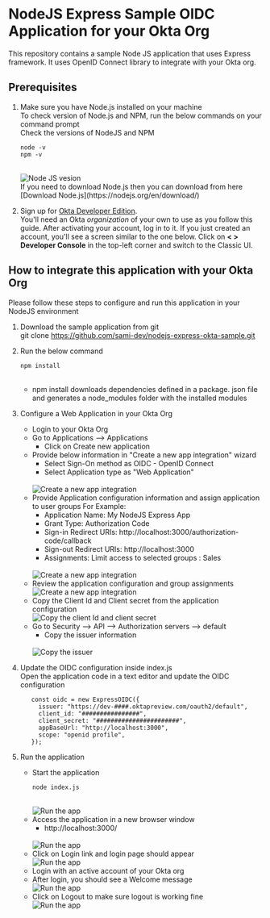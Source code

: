 # NodeJS Express Sample OIDC Application for your Okta Org

This repository contains a sample Node JS application that uses Express framework.
It uses OpenID Connect library to integrate with your Okta org.

## Prerequisites
   1. Make sure you have Node.js installed on your machine <br/>
      To check version of Node.js and NPM, run the below commands on your command prompt <br/>
      Check the versions of NodeJS and NPM

      ```
      node -v
      npm -v
      ```
       
      <br/>
      <img src="readme-images/prereq-1.jpg" alt="Node JS vesion"/>
      <br/>
      If you need to download Node.js then you can download from here <br/>
      [Download Node.js](https://nodejs.org/en/download/)
      <br/>
   2. Sign up for [Okta Developer Edition](http://developer.okta.com/).    
       You'll need an Okta *organization* of your own to use as you follow this guide. After activating your account, log in to it. If you just created an account, you'll see a        screen similar to the one below. Click on **< > Developer Console** in the top-left corner and switch to the Classic UI.

## How to integrate this application with your Okta Org

Please follow these steps to configure and run this application in your NodeJS environment

1. Download the sample application from git
   <br/>
   git clone https://github.com/sami-dev/nodejs-express-okta-sample.git

2. Run the below command <br/>
   ```
   npm install
   ```
   <br/>
   
   - npm install downloads dependencies defined in a package. json file and generates a node_modules folder with the installed modules

3. Configure a Web Application in your Okta Org
   * Login to your Okta Org
   * Go to Applications --> Applications
      - Click on Create new application
   * Provide below information in "Create a new app integration" wizard
      - Select Sign-On method as OIDC - OpenID Connect
      - Select Application type as "Web Application"
      <br/>
      <img src="readme-images/okta-createapp-1.jpg" alt="Create a new app integration"/>
   * Provide Application configuration information and assign application to user groups
      For Example:
      - Application Name: My NodeJS Express App
      - Grant Type: Authorization Code
      - Sign-in Redirect URIs: http://localhost:3000/authorization-code/callback
      - Sign-out Redirect URIs: http://localhost:3000
      - Assignments: Limit access to selected groups : Sales
      <br/>
      <img src="readme-images/okta-createapp-2.jpg" alt="Create a new app integration"/>
   *  Review the application configuration and group assignments
      <br/>
      <img src="readme-images/okta-createapp-3.jpg" alt="Create a new app integration"/>
   *  Copy the Client Id and Client secret from the application configuration
      <br/>
      <img src="readme-images/okta-createapp-4.jpg" alt="Copy the client Id and client secret"/>
   *  Go to Security --> API --> Authorization servers --> default
      - Copy the issuer information
      <br/>
      <img src="readme-images/okta-auth-server-1.jpg" alt="Copy the issuer"/>
4. Update the OIDC configuration inside index.js
   <br/>
   Open the application code in a text editor and update the OIDC configuration
   ```
      const oidc = new ExpressOIDC({
        issuer: "https://dev-####.oktapreview.com/oauth2/default",
        client_id: "################",
        client_secret: "#######################",
        appBaseUrl: "http://localhost:3000",
        scope: "openid profile",
      });
   ```
5. Run the application
   * Start the application
      ```
      node index.js
      ```
      <br/>
      <img src="readme-images/run-app-1.jpg" alt="Run the app"/>
   * Access the application in a new browser window
      - http://localhost:3000/
     <br/>
     <img src="readme-images/run-app-2.jpg" alt="Run the app"/>
   * Click on Login link and login page should appear
      <br/>
      <img src="readme-images/run-app-3.jpg" alt="Run the app"/>
   * Login with an active account of your Okta org
   * After login, you should see a Welcome message
      <br/>
      <img src="readme-images/run-app-4.jpg" alt="Run the app"/>
   * Click on Logout to make sure logout is working fine
      <br/>
      <img src="readme-images/run-app-5.jpg" alt="Run the app"/>

